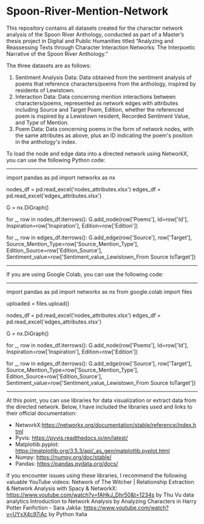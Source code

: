 # Spoon-River-Mention-Network
This repository contains all datasets created for the character network analysis of the Spoon River Anthology, conducted as part of a Master’s thesis project in Digital and Public Humanities titled “Analyzing and Reassessing Texts through Character Interaction Networks: The Interpoetic Narrative of the Spoon River Anthology.”

The three datasets are as follows:
1. Sentiment Analysis Data: Data obtained from the sentiment analysis of poems that reference characters/poems from the anthology, inspired by residents of Lewistown.
2. Interaction Data: Data concerning mention interactions between characters/poems, represented as network edges with attributes including Source and Target Poem, Edition, whether the referenced poem is inspired by a Lewistown resident, Recorded Sentiment Value, and Type of Mention.
3. Poem Data: Data concerning poems in the form of network nodes, with the same attributes as above, plus an ID indicating the poem's position in the anthology's index.

To load the node and edge data into a directed network using NetworkX, you can use the following Python code:

-----------------------------

import pandas as pd
import networkx as nx

nodes_df = pd.read_excel('nodes_attributes.xlsx')
edges_df = pd.read_excel('edges_attributes.xlsx')

G = nx.DiGraph()

for _, row in nodes_df.iterrows():
    G.add_node(row['Poems'], 
               Id=row['Id'], 
               Inspiration=row['Inspiration'], 
               Edition=row['Edition'])

for _, row in edges_df.iterrows():
    G.add_edge(row['Source'], 
               row['Target'], 
               Source_Mention_Type=row['Source_Mention_Type'], 
               Edition_Source=row['Edition_Source'], 
               Sentiment_value=row['Sentiment_value_Lewistown_From Source toTarget'])

-------------------------------

If you are using Google Colab, you can use the following code:

------------------------------
import pandas as pd
import networkx as nx
from google.colab import files

uploaded = files.upload()

nodes_df = pd.read_excel('nodes_attributes.xlsx')
edges_df = pd.read_excel('edges_attributes.xlsx')

G = nx.DiGraph()

for _, row in nodes_df.iterrows():
    G.add_node(row['Poems'], 
               Id=row['Id'], 
               Inspiration=row['Inspiration'], 
               Edition=row['Edition'])

for _, row in edges_df.iterrows():
    G.add_edge(row['Source'], 
               row['Target'], 
               Source_Mention_Type=row['Source_Mention_Type'], 
               Edition_Source=row['Edition_Source'], 
               Sentiment_value=row['Sentiment_value_Lewistown_From Source toTarget'])

--------------------------

At this point, you can use libraries for data visualization or extract data from the directed network. 
Below, I have included the libraries used and links to their official documentation:
- NetworkX:https://networkx.org/documentation/stable/reference/index.html
- Pyvis: https://pyvis.readthedocs.io/en/latest/
- Matplotlib.pyplot: https://matplotlib.org/3.5.3/api/_as_gen/matplotlib.pyplot.html
- Numpy: https://numpy.org/doc/stable/
- Pandas: https://pandas.pydata.org/docs/

If you encounter issues using these libraries, I recommend the following valuable YouTube videos:
Network of The Witcher | Relationship Extraction & Network Analysis with Spacy & NetworkX: https://www.youtube.com/watch?v=fAHkJ_Dhr50&t=1234s    by Thu Vu data analytics
Introduction to Network Analysis by Analyzing Characters in Harry Potter Fanfiction - Sara Jakša: https://www.youtube.com/watch?v=UYxX4c97iAc     by Python Italia
